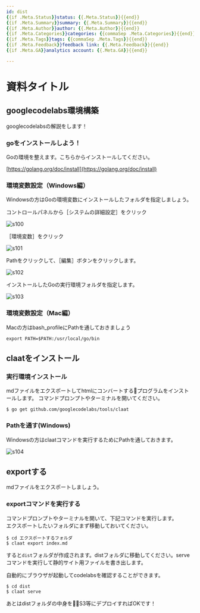 ```yaml
---
id: dist
{{if .Meta.Status}}status: {{.Meta.Status}}{{end}}
{{if .Meta.Summary}}summary: {{.Meta.Summary}}{{end}}
{{if .Meta.Author}}author: {{.Meta.Author}}{{end}}
{{if .Meta.Categories}}categories: {{commaSep .Meta.Categories}}{{end}}
{{if .Meta.Tags}}tags: {{commaSep .Meta.Tags}}{{end}}
{{if .Meta.Feedback}}feedback link: {{.Meta.Feedback}}{{end}}
{{if .Meta.GA}}analytics account: {{.Meta.GA}}{{end}}

---
```

# 資料タイトル

## googlecodelabs環境構築
googlecodelabsの解説をします！

### goをインストールしよう！
Goの環境を整えます。こちらからインストールしてください。

[https://golang.org/doc/install](https://golang.org/doc/install)

### 環境変数設定（Windows編）
Windowsの方はGoの環境変数にインストールしたフォルダを指定しましょう。

コントロールパネルから［システムの詳細設定］をクリック

![s100](images/s100.png)

［環境変数］をクリック

![s101](images/s101.png)

Pathをクリックして、［編集］ボタンをクリックします。

![s102](images/s102.png)

インストールしたGoの実行環境フォルダを指定します。

![s103](images/s103.png)

### 環境変数設定（Mac編）
Macの方はbash_profileにPathを通しておきましょう

```
export PATH=$PATH:/usr/local/go/bin
```

## claatをインストール

### 実行環境インストール
mdファイルをエクスポートしてhtmlにコンバートするプログラムをインストールします。
コマンドプロンプトやターミナルを開いてください。

```
$ go get github.com/googlecodelabs/tools/claat
```

### Pathを通す(Windows)
Windowsの方はclaatコマンドを実行するためにPathを通しておきます。

![s104](images/s104.png)

## exportする
mdファイルをエクスポートしましょう。

### exportコマンドを実行する
コマンドプロンプトやターミナルを開いて、下記コマンドを実行します。  
エクスポートしたいフォルダにまず移動しておいてください。

```
$ cd エクスポートするフォルダ
$ claat export index.md
```

すると`dist`フォルダが作成されます。distフォルダに移動してください。serveコマンドを実行して静的サイト用ファイルを書き出します。

自動的にブラウザが起動してcodelabsを確認することができます。

```
$ cd dist
$ claat serve
```

あとはdistフォルダの中身をS3等にデプロイすればOKです！
